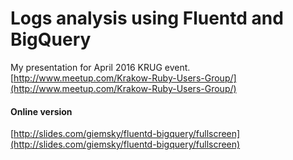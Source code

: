# Logs analysis using Fluentd and BigQuery

My presentation for April 2016 KRUG event.
[http://www.meetup.com/Krakow-Ruby-Users-Group/](http://www.meetup.com/Krakow-Ruby-Users-Group/)

#### Online version
[http://slides.com/giemsky/fluentd-bigquery/fullscreen](http://slides.com/giemsky/fluentd-bigquery/fullscreen)